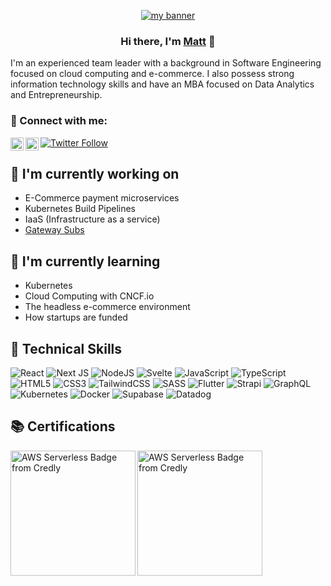 <p align="center">
  <a href="https://www.matthew-lewis.online/" target="_blank" rel="noreferrer"><img src="https://user-images.githubusercontent.com/29663600/169877638-43f78df7-2038-4744-9a51-954b8df0ab33.jpg" alt="my banner"></a>
</p>

<h3 align="center">
Hi there, I'm <a href="https://www.matthew-lewis.online/" target="_blank" rel="noreferrer">Matt</a> 👋
</h3>

I'm an experienced team leader with a background in Software Engineering focused on cloud computing and e-commerce. I also possess strong information technology skills and have an MBA focused on Data Analytics and Entrepreneurship.

### 🔗 Connect with me:

<a href="https://www.linkedin.com/in/malewis5/"><img align="left" src="https://raw.githubusercontent.com/yushi1007/yushi1007/main/images/linkedin.svg" alt="Matthew Lewis | LinkedIn" width="21px"/></a>
<a href="https://instagram.com/matt____lewis"><img align="left" src="https://raw.githubusercontent.com/yushi1007/yushi1007/main/images/instagram.svg" alt="Matthew Lewis | Instagram" width="21px"/></a>
<a href="https://twitter.com/mttlws">
![Twitter Follow](https://img.shields.io/twitter/follow/mttlws?style=social)
</a>
</br>

## 🔭 I'm currently working on

- E-Commerce payment microservices
- Kubernetes Build Pipelines
- IaaS (Infrastructure as a service)
- [Gateway Subs](https://gateway-frontend-alpha.vercel.app)

## 🌱 I'm currently learning

- Kubernetes
- Cloud Computing with CNCF.io
- The headless e-commerce environment
- How startups are funded

## 💼 Technical Skills

![React](https://img.shields.io/badge/react-%2320232a.svg?style=for-the-badge&logo=react&logoColor=%2361DAFB)
![Next JS](https://img.shields.io/badge/Next-black?style=for-the-badge&logo=next.js&logoColor=white)
![NodeJS](https://img.shields.io/badge/node.js-6DA55F?style=for-the-badge&logo=node.js&logoColor=white)
![Svelte](https://img.shields.io/badge/svelte-%23f1413d.svg?style=for-the-badge&logo=svelte&logoColor=white)
![JavaScript](https://img.shields.io/badge/javascript-%23323330.svg?style=for-the-badge&logo=javascript&logoColor=%23F7DF1E)
![TypeScript](https://img.shields.io/badge/typescript-%23007ACC.svg?style=for-the-badge&logo=typescript&logoColor=white)
![HTML5](https://img.shields.io/badge/html5-%23E34F26.svg?style=for-the-badge&logo=html5&logoColor=white)
![CSS3](https://img.shields.io/badge/css3-%231572B6.svg?style=for-the-badge&logo=css3&logoColor=white)
![TailwindCSS](https://img.shields.io/badge/tailwindcss-%2338B2AC.svg?style=for-the-badge&logo=tailwind-css&logoColor=white)
![SASS](https://img.shields.io/badge/SASS-hotpink.svg?style=for-the-badge&logo=SASS&logoColor=white)
![Flutter](https://img.shields.io/badge/Flutter-%2302569B.svg?style=for-the-badge&logo=Flutter&logoColor=white)
![Strapi](https://img.shields.io/badge/strapi-%232E7EEA.svg?style=for-the-badge&logo=strapi&logoColor=white)
![GraphQL](https://img.shields.io/badge/-GraphQL-E10098?style=for-the-badge&logo=graphql&logoColor=white)
![Kubernetes](https://img.shields.io/badge/kubernetes-%23326ce5.svg?style=for-the-badge&logo=kubernetes&logoColor=white)
![Docker](https://img.shields.io/badge/docker-%230db7ed.svg?style=for-the-badge&logo=docker&logoColor=white)
![Supabase](https://img.shields.io/badge/Supabase-3ECF8E?style=for-the-badge&logo=supabase&logoColor=white)
![Datadog](https://img.shields.io/badge/datadog-%23632CA6.svg?style=for-the-badge&logo=datadog&logoColor=white)

## 📚 Certifications

<a href="https://www.credly.com/badges/bda0643b-3a7f-419a-a830-9d828d8537a8/public_url"><img align="left" src="https://images.credly.com/size/200x200/images/e07c6cc4-b737-4d7e-8ce8-66b6b7a60367/image.png" alt="AWS Serverless Badge from Credly" width="200px"/></a>
<a href="https://stripecertifications.credential.net/b2e57341-95f0-4a5b-a1fb-3571f56eb929#gs.mg9ggw"><img align="left" src="https://api.accredible.com/v1/frontend/credential_website_embed_image/badge/60265399" alt="AWS Serverless Badge from Credly" width="200px"/></a>
